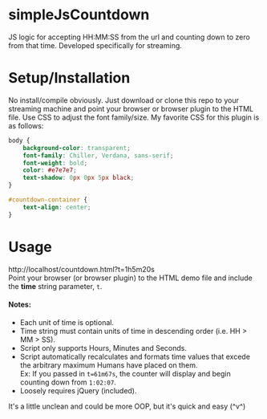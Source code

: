 # simpleJsCountdown
JS logic for accepting HH:MM:SS from the url and counting down to zero from that time. Developed specifically for streaming.

# Setup/Installation
No install/compile obviously. Just download or clone this repo to your streaming machine and point your browser or browser plugin to the HTML file. Use CSS to adjust the font family/size. My favorite CSS for this plugin is as follows:
```css
body {
    background-color: transparent;
    font-family: Chiller, Verdana, sans-serif;
    font-weight: bold;
    color: #e7e7e7;
    text-shadow: 0px 0px 5px black;
}

#countdown-container {
    text-align: center;
}
```

# Usage
http://localhost/countdown.html?t=1h5m20s<br>
Point your browser (or browser plugin) to the HTML demo file and include the **time** string parameter, `t`.

#### Notes:
* Each unit of time is optional.
* Time string must contain units of time in descending order (i.e. HH > MM > SS).
* Script only supports Hours, Minutes and Seconds.
* Script automatically recalculates and formats time values that excede the arbitrary maximum Humans have placed on them.<br>
  Ex: If you passed in `t=61m67s`, the counter will display and begin counting down from `1:02:07`.
* Loosely requires jQuery (included).

It's a little unclean and could be more OOP, but it's quick and easy (^v^)
